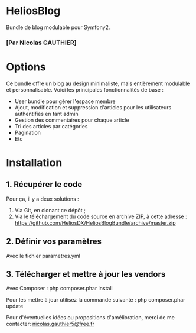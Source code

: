 # HeliosBlog
Bundle de blog modulable pour Symfony2.
### [Par Nicolas GAUTHIER]

# Options
Ce bundle offre un blog au design minimaliste, mais entièrement modulable et personnalisable. Voici les principales fonctionnalités de base :
- User bundle pour gérer l'espace membre
- Ajout, modification et suppression d'articles pour les utilisateurs authentifiés en tant admin
- Gestion des commentaires pour chaque article
- Tri des articles par catégories
- Pagination
- Etc

# Installation
## 1. Récupérer le code
Pour ça, il y a deux solutions :

1. Via Git, en clonant ce dépôt ;
2. Via le téléchargement du code source en archive ZIP, à cette adresse : https://github.com/HeliosDX/HeliosBlogBundle/archive/master.zip

## 2. Définir vos paramètres

Avec le fichier parametres.yml

## 3. Télécharger et mettre à jour les vendors
Avec Composer :
    php composer.phar install

Pour les mettre à jour utilisez la commande suivante :
    php composer.phar update




Pour d'éventuelles idées ou propositions d'amélioration, merci de me contacter: nicolas.gauthier5@free.fr
